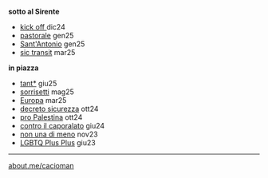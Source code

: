 **sotto al Sirente**
- [kick off ](https://cacioman.github.io/kickofftione6x6.html) dic24 
- [pastorale](https://cacioman.github.io/pastorale.html) gen25
- [Sant'Antonio](https://cacioman.github.io/santantonio25.html) gen25
- [sic transit](https://cacioman.github.io/sictransit.html) mar25
  
**in piazza**  
- [tant*](https://cacioman.github.io/perpiazze07.html)  giu25
- [sorrisetti](https://cacioman.github.io/perpiazze06.html) mag25
- [Europa](https://cacioman.github.io/perpiazze05.html) mar25
- [decreto sicurezza](https://cacioman.github.io/perpiazze04.html) ott24  
- [pro Palestina](https://cacioman.github.io/perpiazze03.html) ott24  
- [contro il caporalato](https://cacioman.github.io/perpiazze02.html) giu24  
- [non una di meno](https://cacioman.github.io/perpiazze01.html) nov23
- [LGBTQ Plus Plus](https://cacioman.github.io/LGTBplusplus.html) giu23

---  
[about.me/cacioman](https://about.me/cacioman) 
